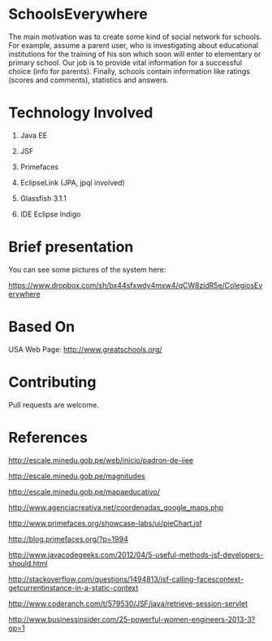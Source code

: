 SchoolsEverywhere
=============================

The main motivation was to create some kind of social network for schools. For example, assume a parent user, who is investigating about educational institutions for the training of his son which soon will enter to elementary or primary school. Our job is to provide vital information for a successful choice (info for parents). Finally, schools contain information like ratings (scores and comments), statistics and answers.


Technology Involved
=============================

1) Java EE

2) JSF

3) Primefaces

4) EclipseLink (JPA, jpql involved)

5) Glassfish 3.1.1

6) IDE Eclipse Indigo


Brief presentation
=============================

You can see some pictures of the system here:

https://www.dropbox.com/sh/bx44sfxwdy4mxw4/qCW8zidR5e/ColegiosEverywhere


Based On
=============================
USA Web Page: http://www.greatschools.org/


Contributing
=============================
Pull requests are welcome.


References
=============================

http://escale.minedu.gob.pe/web/inicio/padron-de-iiee

http://escale.minedu.gob.pe/magnitudes

http://escale.minedu.gob.pe/mapaeducativo/

http://www.agenciacreativa.net/coordenadas_google_maps.php

http://www.primefaces.org/showcase-labs/ui/pieChart.jsf

http://blog.primefaces.org/?p=1994

http://www.javacodegeeks.com/2012/04/5-useful-methods-jsf-developers-should.html

http://stackoverflow.com/questions/1494813/jsf-calling-facescontext-getcurrentinstance-in-a-static-context

http://www.coderanch.com/t/579530/JSF/java/retrieve-session-servlet


http://www.businessinsider.com/25-powerful-women-engineers-2013-3?op=1
